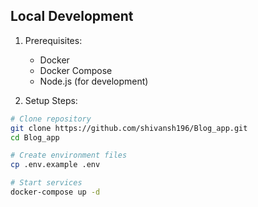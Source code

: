 ## Local Development

1. Prerequisites:
   - Docker
   - Docker Compose
   - Node.js (for development)

2. Setup Steps:
```bash
# Clone repository
git clone https://github.com/shivansh196/Blog_app.git
cd Blog_app

# Create environment files
cp .env.example .env

# Start services
docker-compose up -d